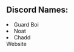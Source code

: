<!DOCTYPE html>
<html>
<body>
<h2>
Discord Names:
</h2>
<li>
Guard Boi
</li>
<li>
Noat
</li>
<li>
Chadd
</li>
<a>Website<href=https://cow.futbol></a>
</body>
</html>
